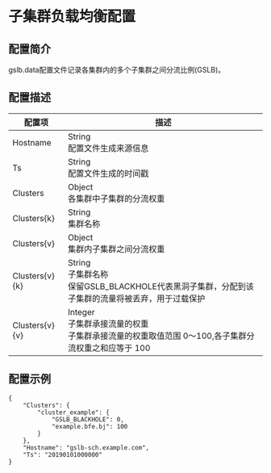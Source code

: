 # 子集群负载均衡配置 

## 配置简介

gslb.data配置文件记录各集群内的多个子集群之间分流比例(GSLB)。

## 配置描述

| 配置项   | 描述                                            |
| -------- | ---------------------------------------------- |
| Hostname | String<br>配置文件生成来源信息                            |
| Ts       | String<br>配置文件生成的时间戳                            |
| Clusters | Object<br>各集群中子集群的分流权重 |
| Clusters{k} | String<br>集群名称 |
| Clusters{v} | Object<br>集群内子集群之间分流权重 |
| Clusters{v}{k} | String<br>子集群名称<br>保留GSLB_BLACKHOLE代表黑洞子集群，分配到该子集群的流量将被丢弃，用于过载保护 |
| Clusters{v}{v} | Integer<br>子集群承接流量的权重<br>子集群承接流量的权重取值范围 0～100,各子集群分流权重之和应等于 100 |

## 配置示例

```
{
    "Clusters": {
        "cluster_example": {
            "GSLB_BLACKHOLE": 0,
            "example.bfe.bj": 100
        }
    },
    "Hostname": "gslb-sch.example.com",
    "Ts": "20190101000000"
}
```

